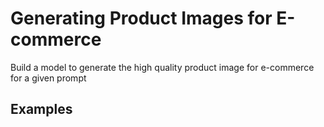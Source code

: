 # Generating Product Images for E-commerce
Build a model to generate the high quality product image for e-commerce for a given prompt

## Examples
